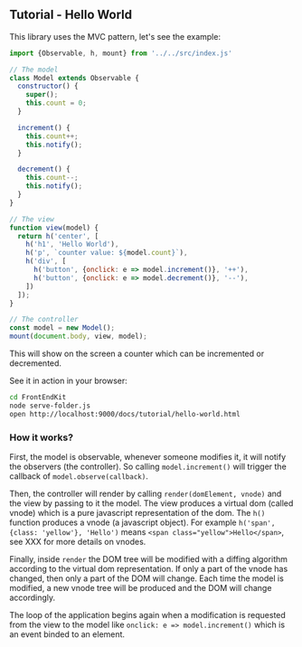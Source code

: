 ## Tutorial - Hello World

This library uses the MVC pattern, let's see the example:

```js
import {Observable, h, mount} from '../../src/index.js'

// The model
class Model extends Observable {
  constructor() {
    super();
    this.count = 0;
  }

  increment() {
    this.count++;
    this.notify();
  }

  decrement() {
    this.count--;
    this.notify();
  }
}

// The view
function view(model) {
  return h('center', [
    h('h1', 'Hello World'),
    h('p', `counter value: ${model.count}`),
    h('div', [
      h('button', {onclick: e => model.increment()}, '++'),
      h('button', {onclick: e => model.decrement()}, '--'),
    ])
  ]);
}

// The controller
const model = new Model();
mount(document.body, view, model);

```

This will show on the screen a counter which can be incremented or decremented.

See it in action in your browser:

```bash
cd FrontEndKit
node serve-folder.js
open http://localhost:9000/docs/tutorial/hello-world.html
```

### How it works?

First, the model is observable, whenever someone modifies it, it will notify the observers (the controller). So calling `model.increment()` will trigger the callback of `model.observe(callback)`.

Then, the controller will render by calling `render(domElement, vnode)` and the view by passing to it the model. The view produces a virtual dom (called vnode) which is a pure javascript representation of the dom. The `h()` function produces a vnode (a javascript object). For example `h('span', {class: 'yellow'}, 'Hello')` means `<span class="yellow">Hello</span>`, see XXX for more details on vnodes.

Finally, inside `render` the DOM tree will be modified with a diffing algorithm according to the virtual dom representation. If only a part of the vnode has changed, then only a part of the DOM will change. Each time the model is modified, a new vnode tree will be produced and the DOM will change accordingly.

The loop of the application begins again when a modification is requested from the view to the model like `onclick: e => model.increment()` which is an event binded to an element.



